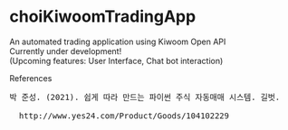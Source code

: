 # choiKiwoomTradingApp
An automated trading application using Kiwoom Open API <br/>
Currently under development! <br/>
(Upcoming features: User Interface, Chat bot interaction) <br/>

References<br/>
<pre>
박 준성. (2021). 쉽게 따라 만드는 파이썬 주식 자동매매 시스템. 길벗. <br/>
  http://www.yes24.com/Product/Goods/104102229
</pre>

